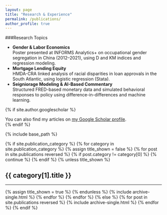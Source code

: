 ```yaml
---
layout: page
title: "Research & Experience"
permalink: /publications/
author_profile: true
---
```


###Research Topics
- **Gender & Labor Economics**  
  Poster presented at INFORMS Analytics+ on occupational gender segregation in China (2012–2021), using D and KM indices and regression modeling.
- **Mortgage Lending Equity**  
  HMDA-CRA linked analysis of racial disparities in loan approvals in the South Atlantic, using logistic regression (Stata).
- **Seigniorage Modeling & AI-Based Commentary**  
  Structured FRED-based monetary data and simulated behavioral responses to policy using difference-in-differences and machine learning.


{% if site.author.googlescholar %}
  <div class="wordwrap">You can also find my articles on <a href="{{site.author.googlescholar}}">my Google Scholar profile</a>.</div>
{% endif %}

{% include base_path %}

<!-- New style rendering if publication categories are defined -->
{% if site.publication_category %}
  {% for category in site.publication_category  %}
    {% assign title_shown = false %}
    {% for post in site.publications reversed %}
      {% if post.category != category[0] %}
        {% continue %}
      {% endif %}
      {% unless title_shown %}
        <h2>{{ category[1].title }}</h2><hr />
        {% assign title_shown = true %}
      {% endunless %}
      {% include archive-single.html %}
    {% endfor %}
  {% endfor %}
{% else %}
  {% for post in site.publications reversed %}
    {% include archive-single.html %}
  {% endfor %}
{% endif %}



